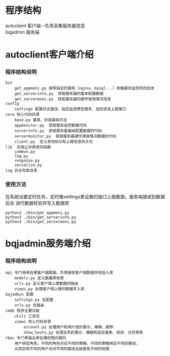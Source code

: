 # 程序结构
autoclient  客户端--负责采集服务器信息  
bqjadmin    服务端

# autoclient客户端介绍
### 程序结构说明
```
bin 
    get_appmoni.py 按照指定的服务（nginx、mysql...）收集服务监控项的信息
    get_serverinfo.py  获取服务器的基本配置数据
    get_servermoni.py  获取服务器的硬件使用情况信息
config 
    settings 配置日志路径、指定监控哪些服务、指定信息上报接口
core 核心代码目录
    base.py 基类，封装基础方法
    appmonitor.py  获取服务监控数据代码
    serverinfo.py  获取服务器基础配置数据的代码
    servermonitor.py  获取服务器硬件使用情况数据的代码
    client.py  定义本地标示和上报信息的方式
lib  存放公共使用的函数
    common.py
    log.py
    response.py
    serialize.py
log 日志存放目录    
```
### 使用方法
在系统设置定时任务，定时像settings里设置的接口上报数据，服务端接收到数据后会
进行数据校验并写入数据库
```
python3 ./bin/get_appmoni.py
python3 ./bin/get_serverinfo.py
python3 ./bin/get_servermoni.py
```
# bqjadmin服务端介绍
### 程序结构说明
```
api 专门用来处理客户端数据，负责接收客户端数据并校验入库
    models.py 定义数据库和表
    urls.py 定义客户端上报数据的路由
    views.py 处理客户端上报的数据并入库
bqjadmin 配置
    settings.py 总配置
    urls.py 总路由
cmdb 程序主要功能
    utils 工具包
    views 核心代码目录
        account.py 处理用户和用户组的展示、编辑、删除
        show_hosts.py 处理主机的展示、模糊和组合搜索、排序、分页等等
rbac 专门单独出来处理权限问题的
    用户绑定角色，不同的角色对应不同的策略，不同的策略绑定不同的路径，
    从而实现不同的用户访问不同的路径也就是有不同的权限
```